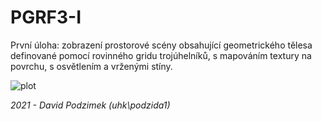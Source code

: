 # PGRF3-I

První úloha: zobrazení prostorové scény obsahující geometrického tělesa definované pomocí rovinného gridu trojúhelníků, s mapováním textury na povrchu, s osvětlením a vrženými stíny.



![plot](./img.png)

*2021 - David Podzimek (uhk\podzida1)*
